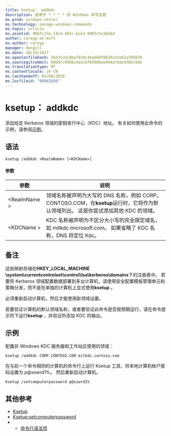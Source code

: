 ```yaml
---
title: ksetup： addkdc
description: 适用于 * * * * 的 Windows 命令主题
ms.prod: windows-server
ms.technology: manage-windows-commands
ms.topic: article
ms.assetid: 98bfc23a-14c4-401c-bcb3-9903c5cdde64
author: coreyp-at-msft
ms.author: coreyp
manager: dongill
ms.date: 10/16/2017
ms.openlocfilehash: 3bb31cbc8ba7920c4ba609f86202e2e62a705078
ms.sourcegitcommit: b00d7c8968c4adc8f699dbee694afe6ed36bc9de
ms.translationtype: MT
ms.contentlocale: zh-CN
ms.lasthandoff: 04/08/2020
ms.locfileid: "80841830"
---
```

# <a name="ksetupaddkdc"></a>ksetup： addkdc



添加给定 Kerberos 领域的密钥发行中心（KDC）地址。 有关如何使用此命令的示例，请参阅[示例](#BKMK_Examples)。

## <a name="syntax"></a>语法

```
ksetup /addkdc <RealmName> [<KDCName>] 
```

#### <a name="parameters"></a>参数

|参数|说明|
|---------|-----------|
|\<RealmName >|领域名称被声明为大写的 DNS 名称，例如 CORP。CONTOSO.COM，在**ksetup**运行时，它将作为默认领域列出。 这是你尝试添加其他 KDC 的领域。|
|\<KDCName >|KDC 名称被声明为不区分大小写的完全限定域名，如 mitkdc.microsoft.com。 如果省略了 KDC 名称，DNS 将定位 Kdc。|

## <a name="remarks"></a>备注

这些映射存储在**HKEY_LOCAL_MACHINE \system\currentcontrolset\control\lsa\kerberos\domains**下的注册表中。 若要将 Kerberos 领域配置数据部署到多台计算机，请使用安全配置模板管理单元和策略分发，而不是在单独的计算机上显式使用**ksetup** 。

必须重新启动计算机，然后才能使用新领域设置。

若要验证计算机的默认领域名称，或者要验证此命令是否按预期运行，请在命令提示符下运行**ksetup** ，并验证所添加 KDC 的输出。

## <a name="examples"></a><a name=BKMK_Examples></a>示例

配置非 Windows KDC 服务器和工作站应使用的领域：
```
ksetup /addkdc CORP.CONTOSO.COM mitkdc.contoso.com
```
在与前一个命令相同的计算机的命令行上运行 Ksetup 工具，将本地计算机帐户密码设置为 p@sswrd1%。 然后重新启动计算机。
```
Ksetup /setcomputerpassword p@sswrd1%
```

## <a name="additional-references"></a>其他参考

-   [Ksetup](ksetup.md)
-   [Ksetup:setcomputerpassword](ksetup-setcomputerpassword.md)
-   - [命令行语法项](command-line-syntax-key.md)
